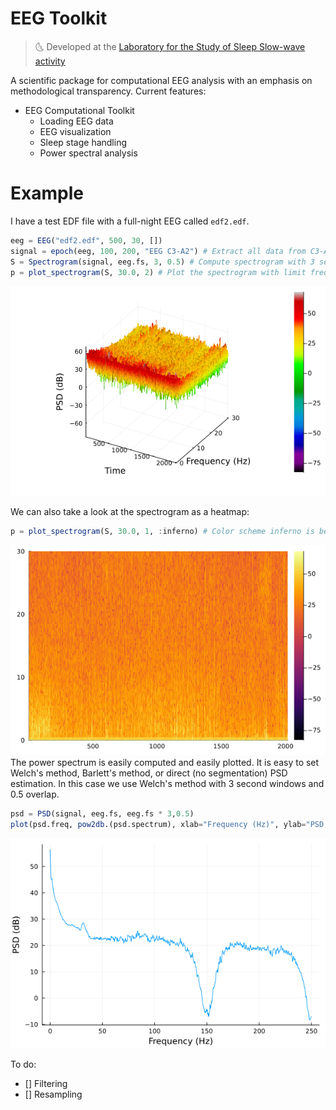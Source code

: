
# EEG Toolkit

> :last_quarter_moon_with_face: Developed at the [Laboratory for the Study of
> Sleep Slow-wave activity](https://www.med.upenn.edu/slowwavelab/)

A scientific package for computational EEG analysis with an emphasis on 
methodological transparency. Current features:

- EEG Computational Toolkit
    - Loading EEG data
    - EEG visualization
    - Sleep stage handling
    - Power spectral analysis

# Example

I have a test EDF file with a full-night EEG called `edf2.edf`.

```julia
eeg = EEG("edf2.edf", 500, 30, [])
signal = epoch(eeg, 100, 200, "EEG C3-A2") # Extract all data from C3-A2 from epoch 100 to epoch 200.
S = Spectrogram(signal, eeg.fs, 3, 0.5) # Compute spectrogram with 3 second segments and 0.5 segment overlap.
p = plot_spectrogram(S, 30.0, 2) # Plot the spectrogram with limit frequency 30.0; type 2 plot = surface plot.
```

![Image](imgs/spetrogram_plot.png)

We can also take a look at the spectrogram as a heatmap:

```julia
p = plot_spectrogram(S, 30.0, 1, :inferno) # Color scheme inferno is better for heatmaps
```

![Image](imgs/spetrogram_hplot.png) 
The power spectrum is easily computed and easily plotted. It is easy to set Welch's method, Barlett's method, 
or direct (no segmentation) PSD estimation. In this case we use Welch's method with 3 second windows and $0.5$ overlap.

```julia
psd = PSD(signal, eeg.fs, eeg.fs * 3,0.5)
plot(psd.freq, pow2db.(psd.spectrum), xlab="Frequency (Hz)", ylab="PSD (dB)", legend=false)
```

![Image](imgs/psd.png) 

To do: 

- [] Filtering
- [] Resampling

